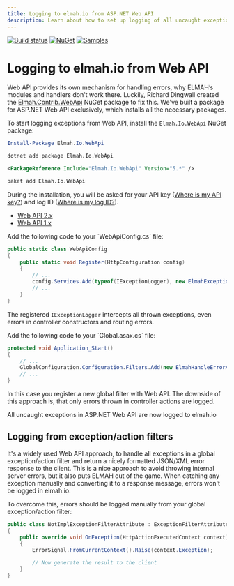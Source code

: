 ```yaml
---
title: Logging to elmah.io from ASP.NET Web API
description: Learn about how to set up logging of all uncaught exceptions in ASP.NET Web API to elmah.io. Monitor your APIs with a single NuGet install only.
---
```


[![Build status](https://github.com/elmahio/elmah.io/workflows/build/badge.svg)](https://github.com/elmahio/elmah.io/actions?query=workflow%3Abuild)
[![NuGet](https://img.shields.io/nuget/v/Elmah.Io.WebApi.svg)](https://www.nuget.org/packages/Elmah.Io.WebApi)
[![Samples](https://img.shields.io/badge/samples-1-brightgreen.svg)](https://github.com/elmahio/elmah.io/tree/master/samples/Elmah.Io.WebApi)

# Logging to elmah.io from Web API

Web API provides its own mechanism for handling errors, why ELMAH’s modules and handlers don't work there. Luckily, Richard Dingwall created the [Elmah.Contrib.WebApi](https://www.nuget.org/packages/Elmah.Contrib.WebApi/) NuGet package to fix this. We've built a package for ASP.NET Web API exclusively, which installs all the necessary packages.

To start logging exceptions from Web API, install the `Elmah.Io.WebApi` NuGet package:

```powershell fct_label="Package Manager"
Install-Package Elmah.Io.WebApi
```
```cmd fct_label=".NET CLI"
dotnet add package Elmah.Io.WebApi
```
```xml fct_label="PackageReference"
<PackageReference Include="Elmah.Io.WebApi" Version="5.*" />
```
```xml fct_label="Paket CLI"
paket add Elmah.Io.WebApi
```

During the installation, you will be asked for your API key ([Where is my API key?](https://docs.elmah.io/where-is-my-api-key/)) and log ID ([Where is my log ID?](https://docs.elmah.io/where-is-my-log-id/)).

<div class="tabbable-responsive">
<div class="tabbable">
<ul class="nav nav-tabs" role="tablist">
    <li role="presentation" class="nav-item"><a class="nav-link active" href="#setup2" aria-controls="home" role="tab" data-toggle="tab" data-tab="webapi2">Web API 2.x</a></li>
    <li role="presentation" class="nav-item"><a class="nav-link" href="#setup1" aria-controls="profile" role="tab" data-toggle="tab" data-tab="webapi1">Web API 1.x</a></li>
</ul>
</div>
</div>

<div class="tab-content tab-content-tabbable" markdown="1">
<div role="tabpanel" class="tab-pane active" id="setup2" markdown="1">
Add the following code to your `WebApiConfig.cs` file:

```csharp
public static class WebApiConfig
{
    public static void Register(HttpConfiguration config)
    {
        // ...
        config.Services.Add(typeof(IExceptionLogger), new ElmahExceptionLogger());
        // ...
    }
}
```

The registered `IExceptionLogger` intercepts all thrown exceptions, even errors in controller constructors and routing errors.
</div>

<div role="tabpanel" class="tab-pane" id="setup1" markdown="1">
Add the following code to your `Global.asax.cs` file:

```csharp
protected void Application_Start()
{
    // ...
    GlobalConfiguration.Configuration.Filters.Add(new ElmahHandleErrorApiAttribute());
    // ...
}
```

In this case you register a new global filter with Web API. The downside of this approach is, that only errors thrown in controller actions are logged.
</div>
</div>

All uncaught exceptions in ASP.NET Web API are now logged to elmah.io

## Logging from exception/action filters

It's a widely used Web API approach, to handle all exceptions in a global exception/action filter and return a nicely formatted JSON/XML error response to the client. This is a nice approach to avoid throwing internal server errors, but it also puts ELMAH out of the game. When catching any exception manually and converting it to a response message, errors won't be logged in elmah.io.

To overcome this, errors should be logged manually from your global exception/action filter:

```csharp
public class NotImplExceptionFilterAttribute : ExceptionFilterAttribute 
{
    public override void OnException(HttpActionExecutedContext context)
    {
        ErrorSignal.FromCurrentContext().Raise(context.Exception);

        // Now generate the result to the client
    }
}
```
